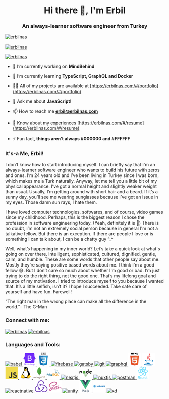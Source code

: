 <h1 align="center">Hi there 👋, I'm Erbil</h1>
<h3 align="center">An always-learner software engineer from Turkey</h3>

<p align="left"> <img src="https://komarev.com/ghpvc/?username=erbilnas&label=Profile%20views&color=0e75b6&style=flat" alt="erbilnas" /> </p>

<p align="left"> <a href="https://github.com/ryo-ma/github-profile-trophy"><img src="https://github-profile-trophy.vercel.app/?username=erbilnas" alt="erbilnas" /></a> </p>

<p align="left"> <a href="https://twitter.com/erbilnas" target="blank"><img src="https://img.shields.io/twitter/follow/erbilnas?logo=twitter&style=for-the-badge" alt="erbilnas" /></a> </p>

- 🔭 I’m currently working on **MindBehind**

- 🌱 I’m currently learning **TypeScript, GraphQL and Docker**

- 👨‍💻 All of my projects are available at [https://erbilnas.com/#/portfolio](https://erbilnas.com/#/portfolio)

- 💬 Ask me about **JavaScript!**

- 📫 How to reach me **erbil@erbilnas.com**

- 📄 Know about my experiences [https://erbilnas.com/#/resume](https://erbilnas.com/#/resume)

- ⚡ Fun fact, **things aren’t always #000000 and #FFFFFF**

<h3 align="left">It's-a Me, Erbil!</h3>

I don’t know how to start introducing myself. I can briefly say that I'm an always-learner software engineer who wants to build his future with zeros and ones. I’m 24 years old and I’ve been living in Turkey since I was born, which makes me a Turk naturally. Anyway, let me tell you a little bit of my physical appearance. I’ve got a normal height and slightly weaker weight than usual. Usually, I’m getting around with short hair and a beard. If it’s a sunny day, you’ll see me wearing sunglasses because I’ve got an issue in my eyes. Those damn sun rays, I hate them.

I have loved computer technologies, softwares, and of course, video games since my childhood. Perhaps, this is the biggest reason I chose the profession in software engineering today. (Yeah, definitely it is 🙂) There is no doubt, I’m not an extremely social person because in general I'm not a talkative fellow. But there is an exception. If there are people I love or is something I can talk about, I can be a chatty guy ^_^

Well, what’s happening in my inner world? Let’s take a quick look at what's going on over there. Intelligent, sophisticated, cultured, dignified, gentle, calm, and humble. These are some words that other people say about me. Mostly they’re saying positive based words about me. I think I'm a good fellow 😅. But I don’t care so much about whether I'm good or bad. I’m just trying to do the right thing, not the good one. That’s my lifelong goal and source of my motivation. I tried to introduce myself to you because I wanted that. It’s a little selfish, isn’t it? I hope I succeeded. Take safe care of yourself and have fun. Farewell!

“The right man in the wrong place can make all the difference in the world.”– The G-Man 


<h3 align="left">Connect with me:</h3>
<p align="left">
<a href="https://twitter.com/erbilnas" target="blank"><img align="center" src="https://cdn.jsdelivr.net/npm/simple-icons@3.0.1/icons/twitter.svg" alt="erbilnas" height="30" width="40" /></a>
<a href="https://linkedin.com/in/erbilnas" target="blank"><img align="center" src="https://cdn.jsdelivr.net/npm/simple-icons@3.0.1/icons/linkedin.svg" alt="erbilnas" height="30" width="40" /></a>
</p>

<h3 align="left">Languages and Tools:</h3>
<p align="left"> <a href="https://babeljs.io/" target="_blank"> <img src="https://www.vectorlogo.zone/logos/babeljs/babeljs-icon.svg" alt="babel" width="40" height="40"/> </a> <a href="https://getbootstrap.com" target="_blank"> <img src="https://raw.githubusercontent.com/devicons/devicon/master/icons/bootstrap/bootstrap-plain-wordmark.svg" alt="bootstrap" width="40" height="40"/> </a> <a href="https://www.w3schools.com/css/" target="_blank"> <img src="https://raw.githubusercontent.com/devicons/devicon/master/icons/css3/css3-original-wordmark.svg" alt="css3" width="40" height="40"/> </a> <a href="https://firebase.google.com/" target="_blank"> <img src="https://www.vectorlogo.zone/logos/firebase/firebase-icon.svg" alt="firebase" width="40" height="40"/> </a> <a href="https://www.gatsbyjs.com/" target="_blank"> <img src="https://www.vectorlogo.zone/logos/gatsbyjs/gatsbyjs-icon.svg" alt="gatsby" width="40" height="40"/> </a> <a href="https://git-scm.com/" target="_blank"> <img src="https://www.vectorlogo.zone/logos/git-scm/git-scm-icon.svg" alt="git" width="40" height="40"/> </a> <a href="https://graphql.org" target="_blank"> <img src="https://www.vectorlogo.zone/logos/graphql/graphql-icon.svg" alt="graphql" width="40" height="40"/> </a> <a href="https://www.w3.org/html/" target="_blank"> <img src="https://raw.githubusercontent.com/devicons/devicon/master/icons/html5/html5-original-wordmark.svg" alt="html5" width="40" height="40"/> </a> <a href="https://www.java.com" target="_blank"> <img src="https://raw.githubusercontent.com/devicons/devicon/master/icons/java/java-original.svg" alt="java" width="40" height="40"/> </a> <a href="https://developer.mozilla.org/en-US/docs/Web/JavaScript" target="_blank"> <img src="https://raw.githubusercontent.com/devicons/devicon/master/icons/javascript/javascript-original.svg" alt="javascript" width="40" height="40"/> </a> <a href="https://www.linux.org/" target="_blank"> <img src="https://raw.githubusercontent.com/devicons/devicon/master/icons/linux/linux-original.svg" alt="linux" width="40" height="40"/> </a> <a href="https://www.mongodb.com/" target="_blank"> <img src="https://raw.githubusercontent.com/devicons/devicon/master/icons/mongodb/mongodb-original-wordmark.svg" alt="mongodb" width="40" height="40"/> </a> <a href="https://www.mysql.com/" target="_blank"> <img src="https://raw.githubusercontent.com/devicons/devicon/master/icons/mysql/mysql-original-wordmark.svg" alt="mysql" width="40" height="40"/> </a> <a href="https://nextjs.org/" target="_blank"> <img src="https://cdn.worldvectorlogo.com/logos/nextjs-3.svg" alt="nextjs" width="40" height="40"/> </a> <a href="https://nodejs.org" target="_blank"> <img src="https://raw.githubusercontent.com/devicons/devicon/master/icons/nodejs/nodejs-original-wordmark.svg" alt="nodejs" width="40" height="40"/> </a> <a href="https://nuxtjs.org/" target="_blank"> <img src="https://www.vectorlogo.zone/logos/nuxtjs/nuxtjs-icon.svg" alt="nuxtjs" width="40" height="40"/> </a> <a href="https://postman.com" target="_blank"> <img src="https://www.vectorlogo.zone/logos/getpostman/getpostman-icon.svg" alt="postman" width="40" height="40"/> </a> <a href="https://reactjs.org/" target="_blank"> <img src="https://raw.githubusercontent.com/devicons/devicon/master/icons/react/react-original-wordmark.svg" alt="react" width="40" height="40"/> </a> <a href="https://reactnative.dev/" target="_blank"> <img src="https://reactnative.dev/img/header_logo.svg" alt="reactnative" width="40" height="40"/> </a> <a href="https://redux.js.org" target="_blank"> <img src="https://raw.githubusercontent.com/devicons/devicon/master/icons/redux/redux-original.svg" alt="redux" width="40" height="40"/> </a> <a href="https://sass-lang.com" target="_blank"> <img src="https://raw.githubusercontent.com/devicons/devicon/master/icons/sass/sass-original.svg" alt="sass" width="40" height="40"/> </a> <a href="https://unity.com/" target="_blank"> <img src="https://www.vectorlogo.zone/logos/unity3d/unity3d-icon.svg" alt="unity" width="40" height="40"/> </a> <a href="https://vuejs.org/" target="_blank"> <img src="https://raw.githubusercontent.com/devicons/devicon/master/icons/vuejs/vuejs-original-wordmark.svg" alt="vuejs" width="40" height="40"/> </a> <a href="https://webpack.js.org" target="_blank"> <img src="https://raw.githubusercontent.com/devicons/devicon/d00d0969292a6569d45b06d3f350f463a0107b0d/icons/webpack/webpack-original-wordmark.svg" alt="webpack" width="40" height="40"/> </a> <a href="https://www.adobe.com/products/xd.html" target="_blank"> <img src="https://cdn.worldvectorlogo.com/logos/adobe-xd.svg" alt="xd" width="40" height="40"/> </a> </p>
